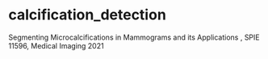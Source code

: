 # calcification_detection
Segmenting Microcalcifications in Mammograms and its Applications , SPIE 11596, Medical Imaging 2021
